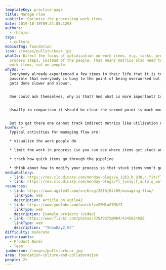 ```yaml
---
templateKey: practice-page
title: Manage Flow
subtitle: Optimize the processing work items
date: 2019-10-19T09:24:08.129Z
authors:
  - rhdojun
tags:
  - culture
mobiusTag: foundation
icon: /images/pullstuckcar.jpg
whatIs: Direct the focus of optimization on work items, e.g. tasks, problems,
  process steps, instead of the people. That means metrics also need to focus on
  work items, not on people.
whyDo: >-
  Everybody already experienced a few times in their life that it is totally
  possible that everybody is busy to the point of being overworked but the work
  gets done slower and slower.


  One could ask themselves, why is that? And what is more important? Is it better that everybody is busy or would it be better if more work gets done?


  Usually in comparison it should be clear the second point is much more important: work needs to get done.


  But to get there one cannot track indirect metrics like utilization of employees. Instead one needs to track work item related metrics like how long a task stays work in progress. And one needs to make visible when tasks get stuck so the team can analyse together why it got stuck and how this could be avoided the next time.
howTo: >-
  Typical activities for managing flow are:

  * visualize the work people do

  * limit the work in progress (so you can see where items get stuck and have enough free resources to handle that exception in a constructive way)

  * track how quick items go through the pipeline

  * think about how to modify your process so that stuck items won't get stuck again
mediaGallery:
  - link: https://res.cloudinary.com/monday-blogs/w_1263,h_930,c_fit/fl_lossy,f_auto,q_auto/wp-blog/2020/12/9-2.png
  - link: https://res.cloudinary.com/monday-blogs/fl_lossy,f_auto,q_auto/wp-blog/2021/04/Drag-and-Drop.png
resources:
  - link: https://www.agile42.com/en/blog/2015/04/09/managing-flow/
    linkType: web
    description: Article on agile42
  - link: https://www.youtube.com/watch?v=SFMlu87MkYI
    linkType: web
    description: Example projects (video)
  - link: https://www.flickr.com/photos/33549575@N04/4345634020
    linkType: web
    description: '"SnowDay2_04"'
difficulty: moderate
participants:
  - Product Owner
  - Team
jumbotron: /images/pullstuckcar.jpg
area: foundation-culture-and-collaboration
people: 2+
---
```

